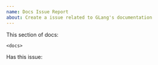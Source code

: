 ```yaml
---
name: Docs Issue Report
about: Create a issue related to GLang's documentation
---
```

<!--
Thank you for giving us a report! Please provide a short summary of the issue.
If you don't know markdown styling, see https://www.markdownguide.org/
-->

This section of docs:
```
<docs>
```

Has this issue:
<issue>
